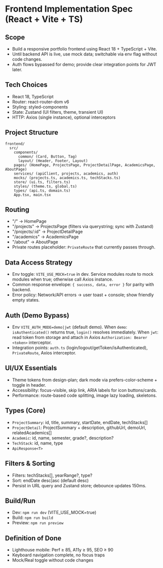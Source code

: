 # Frontend Implementation Spec (React + Vite + TS)

## Scope
- Build a responsive portfolio frontend using React 18 + TypeScript + Vite.
- Until backend API is live, use mock data; switchable via env flag without code changes.
- Auth flows bypassed for demo; provide clear integration points for JWT later.

## Tech Choices
- React 18, TypeScript
- Router: react-router-dom v6
- Styling: styled-components
- State: Zustand (UI filters, theme, transient UI)
- HTTP: Axios (single instance), optional interceptors

## Project Structure
```
frontend/
  src/
    components/
      common/ (Card, Button, Tag)
      layout/ (Header, Footer, Layout)
    pages/ (HomePage, ProjectsPage, ProjectDetailPage, AcademicsPage, AboutPage)
    services/ (apiClient, projects, academics, auth)
    mocks/ (projects.ts, academics.ts, techStacks.ts)
    store/ (ui.ts, filters.ts)
    styles/ (theme.ts, global.ts)
    types/ (api.ts, domain.ts)
    App.tsx, main.tsx
```

## Routing
- "/" → HomePage
- "/projects" → ProjectsPage (filters via querystring; sync with Zustand)
- "/projects/:id" → ProjectDetailPage
- "/academics" → AcademicsPage
- "/about" → AboutPage
- Private routes placeholder: `PrivateRoute` that currently passes through.

## Data Access Strategy
- Env toggle: `VITE_USE_MOCK=true` in dev. Service modules route to mock modules when true; otherwise call Axios instance.
- Common response envelope: `{ success, data, error }` for parity with backend.
- Error policy: Network/API errors → user toast + console; show friendly empty states.

## Auth (Demo Bypass)
- Env `VITE_AUTH_MODE=demo|jwt` (default demo). When `demo`: `isAuthenticated()` returns true, `login()` resolves immediately. When `jwt`: read token from storage and attach in Axios `Authorization: Bearer <token>` interceptor.
- Integration points: `auth.ts` (login/logout/getToken/isAuthenticated), `PrivateRoute`, Axios interceptor.

## UI/UX Essentials
- Theme tokens from design-plan; dark mode via prefers-color-scheme + toggle in header.
- Accessibility: focus-visible, skip link, ARIA labels for icon buttons/cards.
- Performance: route-based code splitting, image lazy loading, skeletons.

## Types (Core)
- `ProjectSummary`: id, title, summary, startDate, endDate, techStacks[]
- `ProjectDetail`: ProjectSummary + description, githubUrl, demoUrl, relatedAcademics[]
- `Academic`: id, name, semester, grade?, description?
- `TechStack`: id, name, type
- `ApiResponse<T>`

## Filters & Sorting
- Filters: techStacks[], yearRange?, type?
- Sort: endDate desc|asc (default desc)
- Persist in URL query and Zustand store; debounce updates 150ms.

## Build/Run
- Dev: `npm run dev` (VITE_USE_MOCK=true)
- Build: `npm run build`
- Preview: `npm run preview`

## Definition of Done
- Lighthouse mobile: Perf ≥ 85, A11y ≥ 95, SEO ≥ 90
- Keyboard navigation complete, no focus traps
- Mock/Real toggle without code changes
